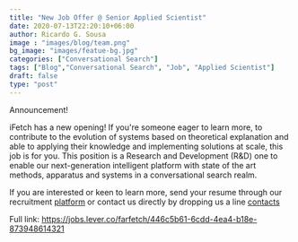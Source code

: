 ```yaml
---
title: "New Job Offer @ Senior Applied Scientist"
date: 2020-07-13T22:20:10+06:00
author: Ricardo G. Sousa
image : "images/blog/team.png"
bg_image: "images/featue-bg.jpg"
categories: ["Conversational Search"]
tags: ["Blog","Conversational Search", "Job", "Applied Scientist"]
draft: false
type: "post"
---
```


Announcement!

iFetch has a new opening! If you're someone eager to learn more, to contribute to the evolution of systems based on theoretical explanation and able to applying their knowledge and implementing solutions at scale, this job is for you. This position is a Research and Development (R&D) one to enable our next-generation intelligent platform with state of the art methods, apparatus and systems in a conversational search realm.

If you are interested or keen to learn more, send your resume through our recruitment [platform](https://jobs.lever.co/farfetch/446c5b61-6cdd-4ea4-b18e-873948614321) or contact us directly by dropping us a line [contacts](https://ifetch-chatbot.github.io/contact/)


Full link: https://jobs.lever.co/farfetch/446c5b61-6cdd-4ea4-b18e-873948614321
